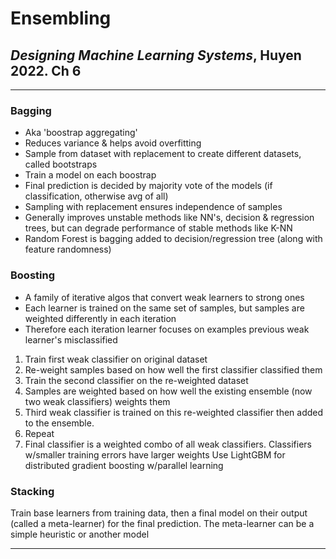 # Ensembling

## *Designing Machine Learning Systems*, Huyen 2022. Ch 6
***

### Bagging
* Aka 'boostrap aggregating'
* Reduces variance & helps avoid overfitting
* Sample from dataset with replacement to create different datasets, called bootstraps
* Train a model on each boostrap
* Final prediction is decided by majority vote of the models (if classification, otherwise avg of all)
* Sampling with replacement ensures independence of samples 
* Generally improves unstable methods like NN's, decision & regression trees, but can degrade performance of stable methods like K-NN
* Random Forest is bagging added to decision/regression tree (along with feature randomness)

### Boosting
* A family of iterative algos that convert weak learners to strong ones
* Each learner is trained on the same set of samples, but samples are weighted differently in each iteration
* Therefore each iteration learner focuses on examples previous weak learner's misclassified
1. Train first weak classifier on original dataset
2. Re-weight samples based on how well the first classifier classified them
3. Train the second classifier on the re-weighted dataset 
4. Samples are weighted based on how well the existing ensemble (now two weak classifiers) weights them
5. Third weak classifier is trained on this re-weighted classifier then added to the ensemble.
6. Repeat
7. Final classifier is a weighted combo of all weak classifiers. Classifiers w/smaller training errors have larger weights
Use LightGBM for distributed gradient boosting w/parallel learning

### Stacking
Train base learners from training data, then a final model on their output (called a meta-learner) for the final prediction. The meta-learner can be a simple heuristic or another model

***




